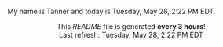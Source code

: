 My name is Tanner and today is Tuesday, May 28, 2:22 PM EDT.

<p align="center">This <i>README</i> file is generated <b>every 3 hours</b>!</br>Last refresh: Tuesday, May 28, 2:22 PM EDT<br /></p>
